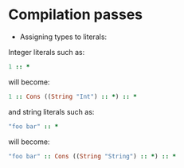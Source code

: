 # Compilation passes

- Assigning types to literals:

Integer literals such as:

```ruby
1 :: *
```

will become:

```ruby
1 :: Cons ((String "Int") :: *) :: * 
```

and string literals such as:

```ruby
"foo bar" :: *
```

will become:

```ruby
"foo bar" :: Cons ((String "String") :: *) :: * 
```

